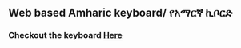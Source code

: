 ## Web based Amharic keyboard/ የአማርኛ ኪቦርድ

### Checkout the keyboard [Here](https://remarkable-dodol-8876e4.netlify.app)
